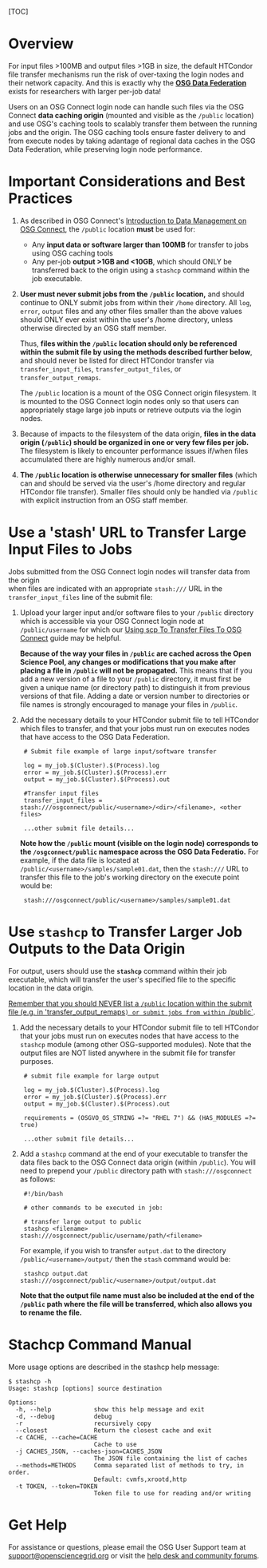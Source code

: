 [title]: - "Transfer Large Input and Output Files"

[TOC]

# Overview

For input files >100MB and output files >1GB in size, the default HTCondor file transfer mechanisms
run the risk of over-taxing the login nodes and their network capacity. And this is exactly why the 
**[OSG Data Federation](https://opensciencegrid.org/about/osdf/)** exists for researchers with larger 
per-job data!

Users on an
OSG Connect login node can handle such files via the OSG Connect **data caching origin** 
(mounted and visible as the `/public` location) and use OSG's caching tools to 
scalably transfer them between the running jobs and the origin. 
The OSG caching tools ensure faster delivery to and from execute nodes by taking adantage of 
regional data caches in the OSG Data Federation, while preserving login node performance.

# Important Considerations and Best Practices

1. As described in OSG Connect's [Introduction to Data Management on OSG Connect](https://support.opensciencegrid.org/support/solutions/articles/12000002985), 
the `/public` location **must** be used for:

	- Any **input data or software larger than 100MB** for 
	transfer to jobs using OSG caching tools
	- Any per-job **output >1GB and <10GB**, which 
	should ONLY be transferred back to the origin using a `stashcp` command within the job executable. 

2. **User must never submit jobs from the `/public` location,** and should continue to 
ONLY submit jobs from within their `/home` directory. All `log`, `error`, `output` 
files and any other files smaller than the above values should ONLY ever
exist within the user's /home directory, unless otherwise directed by an OSG staff member. 

	Thus, **files within the `/public` location should only be referenced within 
	the submit file by using the methods described further below**, and should 
	never be listed for direct HTCondor transfer via `transfer_input_files`, 
	`transfer_output_files`, or `transfer_output_remaps`.
	
	The `/public` location is a mount of the OSG Connect origin filesystem. It is mounted to the 
	OSG Connect login nodes only so that users can appropriately stage large job inputs or retrieve outputs via 
	the login nodes.

3. Because of impacts to the filesystem of the data origin, **files in the data origin (`/public`) should 
be organized in one or very few files per job.** The filesystem is likely to encounter performance issues 
if/when files accumulated there are highly numerous and/or small.

4. **The `/public` location is otherwise unnecessary for smaller files** (which can and should be served 
via the user's /home directory and regular HTCondor file transfer). Smaller files should only be handled 
via `/public` with explicit instruction from an OSG staff member.


# Use a 'stash' URL to Transfer Large Input Files to Jobs 

Jobs submitted from the OSG Connect login nodes will transfer data from the origin  
when files are indicated with an appropriate `stash:///` URL in the `transfer_input_files` line 
of the submit file:

1. Upload your larger input and/or software files to your `/public` directory 
which is accessible via your OSG Connect login node at `/public/username` 
for which our 
[Using scp To Transfer Files To OSG Connect](https://support.opensciencegrid.org/support/solutions/articles/5000634376) 
guide may be helpful.

	**Because of the way your files in `/public` are cached across the Open Science Pool, 
	any changes or modifications that you make after placing a file in `/public`
	will not be propagated.** This means that if you add a new version 
	of a file to your `/public` directory, it must first be given a unique name (or directory path)
	to distinguish it from previous versions of that file. Adding a date or 
	version number to directories or file names is strongly encouraged to manage your files in 
	`/public`.

2. Add the necessary details to your HTCondor submit file to tell 
HTCondor which files to transfer, and that your jobs must run on executes nodes that 
have access to the OSG Data Federation.

		# Submit file example of large input/software transfer
		
		log = my_job.$(Cluster).$(Process).log
		error = my_job.$(Cluster).$(Process).err
		output = my_job.$(Cluster).$(Process).out
		
		#Transfer input files
		transfer_input_files = stash:///osgconnect/public/<username>/<dir>/<filename>, <other files>
		
		...other submit file details...

	
	**Note how the `/public` mount (visible on the login node) corresponds to the `/osgconnect/public` namespace 
	across the OSG Data Federatio.** For example, if the data file is located at 
	`/public/<username>/samples/sample01.dat`, then the `stash:///` URL to 
	transfer this file to the job's working directory on the execute point would be:

		stash:///osgconnect/public/<username>/samples/sample01.dat

# Use `stashcp` to Transfer Larger Job Outputs to the Data Origin

For output, users should use the **`stashcp`** command within their job executable, 
which will transfer the user's specified file to the specific location in the data origin. 

[Remember that you should NEVER list a `/public` location
within the submit file (e.g. in 'transfer_output_remaps`) or submit jobs from within `/public`](https://support.opensciencegrid.org/support/solutions/articles/12000002985).

1. Add the necessary details to your HTCondor submit file to tell 
HTCondor that your jobs must run on executes nodes that 
have access to the `stashcp` module (among other OSG-supported modules). Note that the output files 
are NOT listed anywhere in the submit file for transfer purposes.

		# submit file example for large output
		
		log = my_job.$(Cluster).$(Process).log
		error = my_job.$(Cluster).$(Process).err
		output = my_job.$(Cluster).$(Process).out
		
		requirements = (OSGVO_OS_STRING =?= "RHEL 7") && (HAS_MODULES =?= true)
		
		...other submit file details...

2. Add a `stashcp` command at the end of your executable to transfer the data files back to the OSG Connect data origin (within `/public`). You will 
need to prepend your `/public` directory path with `stash:///osgconnect` as follows:

		#!/bin/bash
	
		# other commands to be executed in job: 
		
		# transfer large output to public
		stashcp <filename> stash:///osgconnect/public/username/path/<filename>

	For example, if you wish to transfer `output.dat` to the directory 
	`/public/<username>/output/` then the `stash` command would be:

		stashcp output.dat stash:///osgconnect/public/<username>/output/output.dat

	**Note that the output file name must also be included at the end of the 
	`/public` path where the file will be transferred, which also allows you to rename the file.**

<!--
As described in [Important Considerations](#important-considerations), 
once a file is added to `/public` any changes and modifications made 
to the file will not be propagated due to caching. In the event that your 
jobs need to be resubmitted or restarted, we strongly recommend that your 
larger ouptut files be given unique names in `/public`. If your jobs aren't already 
structured to provide unique output filenames, one option is to include 
[epoch](https://en.wikipedia.org/wiki/Unix_time) time in the output file name 
using the following example:

	#!/bin/bash
	
	# commands to be executed in job     
	
	# transfer large output to public
	# add epoch time to output file name to make unqiue
	unique=`date +%s`
	stashcp file_name stash:///osgconnect/public/username/path/$unique.file_name
	
If you would instead like a more detailed date and time stamp added to the 
file name, you can modify the `date` command. One alternative to consider is 
``unique=`date +"%Y-%m-%d.%H-%M-%S"` `` which will set `unique` to 
`year-month-day.hour-minute-seconds`.
--->

# Stachcp Command Manual

More usage options are described in the stashcp help message:

	$ stashcp -h
	Usage: stashcp [options] source destination

	Options:
	  -h, --help            show this help message and exit
	  -d, --debug           debug
	  -r                    recursively copy
	  --closest             Return the closest cache and exit
	  -c CACHE, --cache=CACHE
							Cache to use
	  -j CACHES_JSON, --caches-json=CACHES_JSON
							The JSON file containing the list of caches
	  --methods=METHODS     Comma separated list of methods to try, in order.
							Default: cvmfs,xrootd,http
	  -t TOKEN, --token=TOKEN
							Token file to use for reading and/or writing

# Get Help

For assistance or questions, please email the OSG User Support team 
at [support@opensciencegrid.org](mailto:support@opensciencegrid.org) or visit 
the [help desk and community forums](http://support.opensciencegrid.org).
